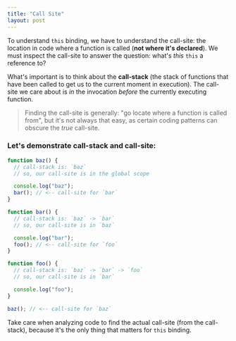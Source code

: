 ```yaml
---
title: "Call Site"
layout: post
---
```


To understand `this` binding, we have to understand the call-site: the location in code where a function is called
(**not where it's declared**). We must inspect the call-site to answer the question: what's _this_ `this` a reference
to?

What's important is to think about the **call-stack** (the stack of functions that have been called to get us to the
current moment in execution). The call-site we care about is _in_ the invocation _before_ the currently executing
function.

> Finding the call-site is generally: "go locate where a function is called from", but it's not always that easy, as
> certain coding patterns can obscure the _true_ call-site.

### Let's demonstrate call-stack and call-site:

```js
function baz() {
  // call-stack is: `baz`
  // so, our call-site is in the global scope

  console.log("baz");
  bar(); // <-- call-site for `bar`
}

function bar() {
  // call-stack is: `baz` -> `bar`
  // so, our call-site is in `baz`

  console.log("bar");
  foo(); // <-- call-site for `foo`
}

function foo() {
  // call-stack is: `baz` -> `bar` -> `foo`
  // so, our call-site is in `bar`

  console.log("foo");
}

baz(); // <-- call-site for `baz`
```

Take care when analyzing code to find the actual call-site (from the call-stack), because it's the only thing that
matters for `this` binding.
